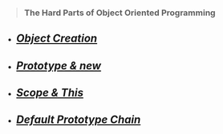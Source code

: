 > ### The Hard Parts of Object Oriented Programming

* ## ___[Object Creation](./md/creating%20%20an%20object.md)___
* ## ___[Prototype & new](./md/prototypes%20%26%20new.md)___
* ## ___[Scope & This](./js/scope%20%26%20this/)___
* ## ___[Default Prototype Chain](./js/default%20protoype%20chain/)___